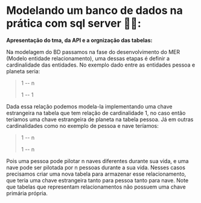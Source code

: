 # Modelando um banco de dados na prática com sql server :man_factory_worker::

**Apresentação do tma, da API e a orgnização das tabelas:**

Na modelagem do BD passamos na fase do desenvolvimento do MER (Modelo entidade relacionamento), uma dessas etapas é definir a cardinalidade das entidades. No exemplo dado entre as entidades pessoa e planeta seria:

> <planeta> 1 -- n <pessoa>
>
> <pessoa> 1 -- 1 <planeta>

Dada essa relação podemos modela-la implementando uma chave estrangeira na tabela que tem relação de cardinalidade 1, no caso então teríamos uma chave estrangeira de planeta na tabela pessoa. Já em outras cardinalidades como no exemplo de pessoa e nave teríamos:

> <pessoa> 1 -- n <naves>
>
> <nave> 1 -- n <pessoas>

Pois uma pessoa pode pilotar n naves diferentes durante sua vida, e uma nave pode ser pilotada por n pessoas durante a sua vida. Nesses casos precisamos criar uma nova tabela para armazenar esse relacionamento, que teria uma chave estrangeira tanto para pessoa tanto para nave. Note que tabelas que representam relacionamentos não possuem uma chave primária própria.



